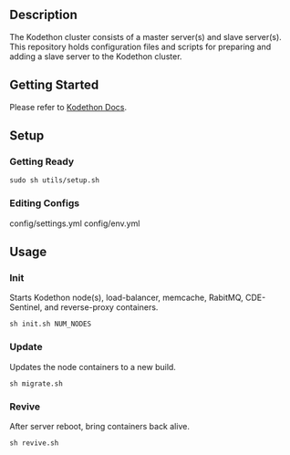 ## Description

The Kodethon cluster consists of a master server(s) and slave server(s). This repository holds configuration files and scripts for preparing and adding a slave server to the Kodethon cluster.

## Getting Started

Please refer to <a href="https://docs.kodethon.com/advanced/custom.html" target="blank">Kodethon Docs</a>.

## Setup

### Getting Ready
```
sudo sh utils/setup.sh
```

### Editing Configs
config/settings.yml
config/env.yml


## Usage

### Init
Starts Kodethon node(s), load-balancer, memcache, RabitMQ, CDE-Sentinel, and reverse-proxy containers.
``` 
sh init.sh NUM_NODES
```

### Update
Updates the node containers to a new build.
```
sh migrate.sh
```

### Revive
After server reboot, bring containers back alive.
```
sh revive.sh
```
